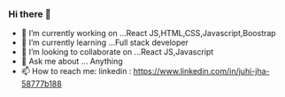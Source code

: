 ### Hi there 👋
- 🔭 I’m currently working on ...React JS,HTML,CSS,Javascript,Boostrap
- 🌱 I’m currently learning ...Full stack developer
- 👯 I’m looking to collaborate on ...React JS,Javascript
- 💬 Ask me about ... Anything
- 📫 How to reach me: linkedin : https://www.linkedin.com/in/juhi-jha-58777b188
 
